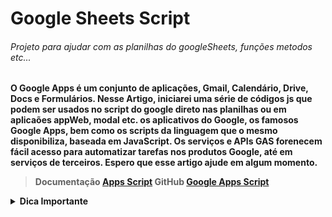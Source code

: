 # Google Sheets Script

###### Projeto para ajudar com as planilhas do googleSheets, funções metodos etc...

<strong>

O Google Apps é um conjunto de aplicações, Gmail, Calendário, Drive, Docs e Formulários.
Nesse Artigo, iniciarei uma série de códigos js que podem ser usados no script do google direto nas planilhas ou em aplicaões appWeb, modal etc.
os aplicativos do Google, os famosos Google Apps, bem como os scripts da linguagem que o mesmo disponibiliza, baseada em JavaScript.
Os serviços e APIs GAS forenecem fácil acesso para automatizar tarefas nos produtos Google, até em serviços de terceiros.
Espero que esse artigo ajude em algum momento.

<strong>

> Documentação [Apps Script](https://www.google.com/script/start/)
> GitHub  [Google Apps Script](https://github.com/topics/google-apps-script)

 
 <details><summary>Dica Importante</summary>

<p>

#### Coisas que podem deixar suas planilhas mais pesadas!
 
  - Não deixe colunas e linhas em branco em suas planilhas.
 
|   A          |  B             |    C          |
| :---         |     :---:      |          ---: |
| 1   | name     | name     |
| 2   | git diff | git diff |
| 3   | git diff | git diff |
| 4   | git diff | git diff |
| 5   |  | |
| 6   |  |  |
| 7   |  | |
| 8   |  |  |



</p>

</details>




[^1]: Projeto opensource fique a vontade para ajuda.
